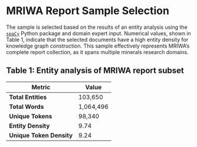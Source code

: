 # MRIWA Report Sample Selection

The sample is selected based on the results of an entity analysis using the [`spaCy`](https://pypi.org/project/spacy/) Python package and domain expert input. Numerical values, shown in Table 1, indicate that the selected documents have a high entity density for knowledge graph construction. This sample effectively represents MRIWA’s complete report collection, as it spans multiple minerals research domains.

## Table 1: Entity analysis of MRIWA report subset

| Metric                     | Value      |
|----------------------------|-----------|
| **Total Entities**         | 103,650   |
| **Total Words**            | 1,064,496 |
| **Unique Tokens**          | 98,340    |
| **Entity Density**         | 9.74      |
| **Unique Token Density**   | 9.24      |
